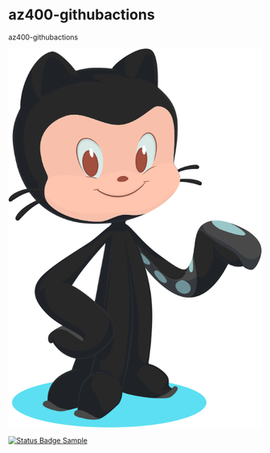 # az400-githubactions
az400-githubactions

[![Status Badge Sample](/base-octocat.svg)](https://github.com/yutaka-art/az400-githubactions/actions/workflows/status-badge.yml)


[![Status Badge Sample](https://github.com/yutaka-art/az400-githubactions/actions/workflows/status-badge.yml/badge.svg)](https://github.com/yutaka-art/az400-githubactions/actions/workflows/status-badge.yml)
